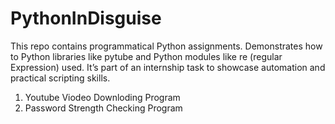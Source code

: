 # PythonInDisguise
This repo contains programmatical Python assignments. Demonstrates how to Python libraries like pytube and Python modules like re (regular Expression) used. It’s part of an internship task to showcase automation and practical scripting skills.
1. Youtube Viodeo Downloding Program
2. Password Strength Checking Program
